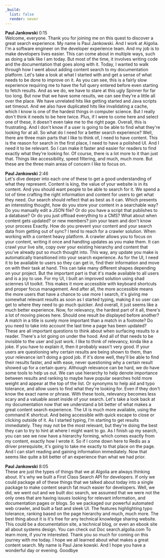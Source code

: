 ```yaml
---
_build:
  list: false
  render: never
---
```


**Paul Jankowski**  0:15  
Welcome, everyone. Thank you for joining me on this quest to discover a great search experience. My name is Paul Jankowski. And I work at Algolia. I'm a software engineer on the developer experience team. And my job is to make developers lives easier. This can come about in multiple ways, such as doing a talk like I am today. But most of the time, it involves writing code and the documentation that goes along with it. Today, I wanted to walk through how I went about adding content search to my documentation platform. Let's take a look at what I started with and get a sense of what needs to be done to improve on it. As you can see, this is a fairly slow experience requiring me to have the full query entered before even starting to fetch results. And as we do, we have to stare at this ugly Spinner for far too long. But now that we have some results, we can see they're a little all over the place. We have unrelated hits like getting started and Java scripts set timeout. And we also have duplicated hits like invalidating a cache, which I know is one of the hardest things in computer science. But I really don't think it needs to be here twice. Plus, if I were to come here and select one of these, it doesn't even take me to the right page. Overall, this is frustrating. And I don't know if a user is going to be able to find what they're looking for at all. So what do I need for a better search experience? Well, there are three main parts that I like to think of, I need to have content. This is the reason for search in the first place, I need to have a polished UI. And I need it to be relevant. So I can make it faster and easier for readers to find exactly what they're looking for. Of course, there is a lot more to it than just that. Things like accessibility, speed filtering, and much, much more. But these are the three main areas of concern I like to focus on. 

**Paul Jankowski**  2:46  
Let's dive deeper into each one of these to get a good understanding of what they represent. Content is king, the value of your website is in its content. And you should want people to be able to search for it. We spend a lot of time crafting the right information and content for users to get what they need. Our search should reflect that as best as it can. Which presents an interesting thought, how do you store your content in a searchable way? Do you manually edit a JSON file? Or do you have a script that publishes to a database? Or do you just offload everything to a CMS? What about when content gets updated? or new members? join your team and don't know your process Exactly. How do you prevent your content and your search data from getting out of sync? I tend to reach for a crawler solution. When working with a content heavy platform. A crawler allows you to focus on your content, writing it once and handling updates as you make them. It can crawl your live site, copy over your existing hierarchy and content that you've already put so much thought into. This way, any update you make is automatically transitioned into your search experience. As for the UI, I need it to be available to users so they can get in, find their information and move on with their task at hand. This can take many different shapes depending on your project. But the important part is that it's made available to all users and is a joy to use. For my UI, I built an improved solution using shad sciennes UI toolkit. This makes it more accessible with keyboard shortcuts and proper focus management. And after all, the more accessible means the more users that have a chance to use more I search, it's giving me somewhat relevant results as soon as I started typing, making it so user can get to where they need to go much quicker. And overall, it just seems like a much better experience. Now, for relevancy, the hardest part of it all, there's a lot of moving pieces here. Should one result be displayed before another? A match in a title is surely more important than a match in a footnote? Do you need to take into account the last time a page has been updated? These are all important questions to think about when surfacing results to a reader. There's a lot going on under the hood. And all of that needs to be invisible to the user and just work. I like to think of relevancy, kinda like a joke. If you have to explain it, then it probably wasn't very good. If your users are questioning why certain results are being shown to them, than your relevance isn't doing a good job. If it's done well, they'll be able to find their results faster, and with ease, never questioning why a certain result showed up for a certain query. Although relevance can be hard, we do have some tools to help us out. We can use hierarchy to help denote importance between results and ranking to maybe have popular searches hold more weight and appear at the top of the list. Or synonyms to help aid and typo tolerance, and allow users to find what they're looking for. Even if they don't know the exact name or phrase. With these tools, relevancy becomes less scary and a valuable asset inside of your search. Let's take a look back at my documentation now that we understand a bit better of what makes a great content search experience. The UI is much more available, using the command K shortcut. And being accessible with quick escape to close or clicking outside of it. As I started typing, I'm starting to get results immediately. They may not be the most relevant, but they're doing the best they can to try to hint at where I might want to go. As I finish up my search, you can see we now have a hierarchy forming, which comes exactly from my content, exactly how I wrote it. So if I come down here to Redis as a driver prerequisite, it's going to take me exactly to that place on the page. And I can start reading and gaining information immediately. Now that seems like quite a bit better of an experience than what we had prior.

****Paul Jankowski****  8:05  
These are just the types of things that we at Algolia are always thinking about. It's why we built a First Class Search API for developers. If only we could package all of these things that we talked about today into a single package to make content search fat much easier for developers. Well, we did, we went out and we built doc search, we assumed that we were not the only ones that are having issues looking for relevant information, and documentation pages or blogs. So we packaged our powerful automated web crawler, and built a fast and sleek UI. The features highlighting typo tolerance, ranking based on the page hierarchy and much, much more. The best thing about it is it's free for any technical knowledge sharing website. This could be a documentation site, a technical blog, or even an ebook site all about systems design. You can check out Doc search.algolia.com To learn more, if you're interested. Thank you so much for coming on this journey with me today. I hope we all learned about what makes a great content search. My name is Paul Jane kowski. And I hope you have a wonderful day or evening. Goodbye